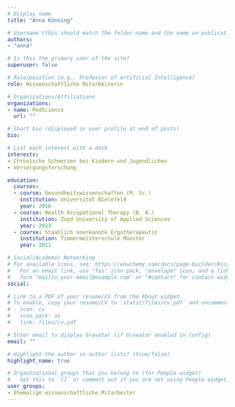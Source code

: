 ```yaml
---
# Display name
title: "Anna Könning"

# Username (this should match the folder name and the name on publications)
authors:
- "anna"

# Is this the primary user of the site?
superuser: false

# Role/position (e.g., Professor of Artificial Intelligence)
role: Wissenschaftliche Mitarbeiterin

# Organizations/Affiliations
organizations:
- name: PedScience
  url: ""

# Short bio (displayed in user profile at end of posts)
bio: 

# List each interest with a dash
interests:
- Chronische Schmerzen bei Kindern und Jugendlichen
- Versorgungsforschung

education:
  courses:
  - course: Gesundheitswissenschaften (M. Sc.)
    institution: Universität Bielefeld
    year: 2016
  - course: Health Occupational Therapy (B. A.)
    institution: Zuyd University of Applied Sciences
    year: 2013
  - course: Staatlich anerkannte Ergotherapeutin
    institution: Timmermeisterschule Münster
    year: 2011

# Social/Academic Networking
# For available icons, see: https://wowchemy.com/docs/page-builder/#icons
#   For an email link, use "fas" icon pack, "envelope" icon, and a link in the
#   form "mailto:your-email@example.com" or "#contact" for contact widget.
social:

# Link to a PDF of your resume/CV from the About widget.
# To enable, copy your resume/CV to `static/files/cv.pdf` and uncomment the lines below.
# - icon: cv
#   icon_pack: ai
#   link: files/cv.pdf

# Enter email to display Gravatar (if Gravatar enabled in Config)
email: ""

# Highlight the author in author lists? (true/false)
highlight_name: true

# Organizational groups that you belong to (for People widget)
#   Set this to `[]` or comment out if you are not using People widget.
user_groups:
- Ehemalige wissenschaftliche Mitarbeiter
---
```

